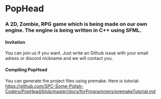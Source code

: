 # PopHead
### A 2D, Zombie, RPG game which is being made on our own engine. The engine is being written in C++ using SFML.

#### Invitation
You can join us if you want. Just write an Github issue with your email adress or discord nickname and we will contact you.

#### Compiling PopHead
You can generate the project files using premake. Here is tutorial: <br/>
https://github.com/SPC-Some-Polish-Coders/PopHead/blob/master/docs/forProgrammers/premakeTutorial.md
